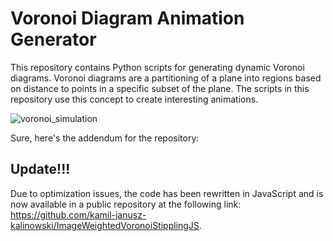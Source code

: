 # Voronoi Diagram Animation Generator
This repository contains Python scripts for generating dynamic Voronoi diagrams. Voronoi diagrams are a partitioning of a plane into regions based on distance to points in a specific subset of the plane. The scripts in this repository use this concept to create interesting animations.

![voronoi_simulation](https://github.com/kamil-janusz-kalinowski/ImageWeightedVoronoiStippling/assets/143912944/a34783ba-cd9c-4756-a90e-b3fdb0689a07)

Sure, here's the addendum for the repository:

## Update!!!
Due to optimization issues, the code has been rewritten in JavaScript and is now available in a public repository at the following link: https://github.com/kamil-janusz-kalinowski/ImageWeightedVoronoiStipplingJS.
